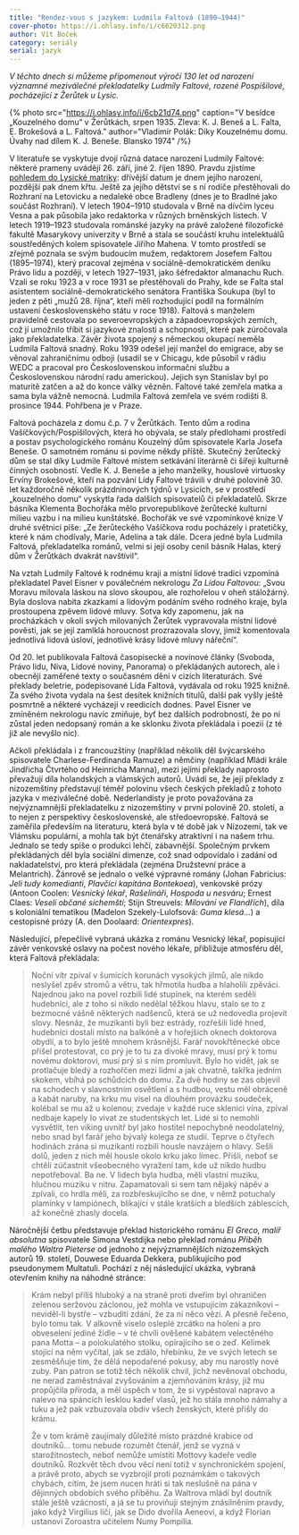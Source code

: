 ```yaml
---
title: "Rendez-vous s jazykem: Ludmila Faltová (1890–1944)"
cover-photo: https://i.ohlasy.info/i/c6620312.png
author: Vít Boček
category: seriály
serial: jazyk
---
```


*V těchto dnech si můžeme připomenout výročí 130 let od narození významné meziválečné překladatelky Ludmily Faltové, rozené Pospíšilové, pocházející z Žerůtek u Lysic.*

{% photo src="https://i.ohlasy.info/i/6cb21d74.png" caption="V besídce „Kouzelného domu“ v Žerůtkách, srpen 1935. Zleva: K. J. Beneš a L. Falta, E. Brokešová a L. Faltová." author="Vladimír Polák: Díky Kouzelnému domu. Úvahy nad dílem K. J. Beneše. Blansko 1974" /%}

V literatuře se vyskytuje dvojí různá datace narození Ludmily Faltové: některé prameny uvádějí 26. září, jiné 2. říjen 1890. Pravdu zjistíme [pohledem do Lysické matriky](http://actapublica.eu/matriky/brno/prohlizec/11317/?strana=37): dřívější datum je dnem jejího narození, pozdější pak dnem křtu. Ještě za jejího dětství se s ní rodiče přestěhovali do Rozhraní na Letovicku a nedaleké obce Bradleny (dnes je to Bradlné jako součást Rozhraní). V letech 1904–1910 studovala v Brně na dívčím lyceu Vesna a pak působila jako redaktorka v různých brněnských listech. V letech 1919–1923 studovala románské jazyky na právě založené filozofické fakultě Masarykovy univerzity v Brně a stala se součástí kruhu intelektuálů soustředěných kolem spisovatele Jiřího Mahena. V tomto prostředí se zřejmě poznala se svým budoucím mužem, redaktorem Josefem Faltou (1895–1974), který pracoval zejména v sociálně-demokratickém deníku Právo lidu a později, v letech 1927–1931, jako šéfredaktor almanachu Ruch. Vzali se roku 1923 a v roce 1931 se přestěhovali do Prahy, kde se Falta stal asistentem sociálně-demokratického senátora Františka Soukupa (byl to jeden z pěti „mužů 28. října“, kteří měli rozhodující podíl na formálním ustavení československého státu v roce 1918). Faltová s manželem pravidelně cestovala po severoevropských a západoevropských zemích, což jí umožnilo tříbit si jazykové znalosti a schopnosti, které pak zúročovala jako překladatelka. Závěr života spojený s německou okupací neměla Ludmila Faltová snadný. Roku 1939 odešel její manžel do emigrace, aby se věnoval zahraničnímu odboji (usadil se v Chicagu, kde působil v rádiu WEDC a pracoval pro Československou informační službu a Československou národní radu americkou). Jejich syn Stanislav byl po maturitě zatčen a až do konce války vězněn. Faltové také zemřela matka a sama byla vážně nemocná. Ludmila Faltová zemřela ve svém rodišti 8. prosince 1944. Pohřbena je v Praze.

Faltová pocházela z domu č.p. 7 v Žerůtkách. Tento dům a rodina Vašíčkových/Pospíšilových, která ho obývala, se staly předlohami prostředí a postav psychologického románu Kouzelný dům spisovatele Karla Josefa Beneše. O samotném románu si povíme někdy příště. Skutečný žerůtecký dům se stal díky Ludmile Faltové místem setkávání literárně či šířeji kulturně činných osobností. Vedle K. J. Beneše a jeho manželky, houslové virtuosky Ervíny Brokešové, kteří na pozvání Lídy Faltové trávili v druhé polovině 30. let každoročně několik prázdninových týdnů v Lysicích, se v prostředí „kouzelného domu“ vyskytla řada dalších spisovatelů či překladatelů. Skrze básníka Klementa Bochořáka mělo prvorepublikové žerůtecké kulturní milieu vazbu i na milieu kunštátské. Bochořák ve své vzpomínkové knize V druhé světnici píše: „Ze žerůteckého Vašíčkova rodu pocházely i pratetičky, které k nám chodívaly, Marie, Adelína a tak dále. Dcera jedné byla Ludmila Faltová, překladatelka románů, velmi si její osoby cenil básník Halas, který dům v Žerůtkách dvakrát navštívil“.

Na vztah Ludmily Faltové k rodnému kraji a místní lidové tradici vzpomíná překladatel Pavel Eisner v poválečném nekrologu *Za Lídou Faltovou*: „Svou Moravu milovala láskou na slovo skoupou, ale rozhořelou v oheň stáložárný. Byla doslova nabita zkazkami a lidovým podáním svého rodného kraje, byla prostoupena zpěvem lidové mluvy. Sotva kdy zapomenu, jak na procházkách v okolí svých milovaných Žerůtek vypravovala místní lidové pověsti, jak se její zamlklá horoucnost prozrazovala slovy, jimiž komentovala jednotlivá lidová úsloví, jednotlivé krásy lidové mluvy nářeční“.

Od 20. let publikovala Faltová časopisecké a novinové články (Svoboda, Právo lidu, Niva, Lidové noviny, Panorama) o překládaných autorech, ale i obecněji zaměřené texty o současném dění v cizích literaturách. Své překlady beletrie, podepisované Lída Faltová, vydávala od roku 1925 knižně. Za svého života vydala na šest desítek knižních titulů, další pak vyšly ještě posmrtně a některé vycházejí v reedicích dodnes. Pavel Eisner ve zmíněném nekrologu navíc zmiňuje, byť bez dalších podrobností, že po ní zůstal jeden nedopsaný román a ke sklonku života překládala i poezii (z té již ale nevyšlo nic).

Ačkoli překládala i z francouzštiny (například několik děl švýcarského spisovatele Charlese-Ferdinanda Ramuze) a němčiny (například Mládí krále Jindřicha Čtvrtého od Heinricha Manna), mezi jejími překlady naprosto převažují díla holandských a vlámských autorů. Uvádí se, že její překlady z nizozemštiny představují téměř polovinu všech českých překladů z tohoto jazyka v meziválečné době. Nederlandisty je proto považována za nejvýznamnější překladatelku z nizozemštiny v první polovině 20. století, a to nejen z perspektivy československé, ale středoevropské. Faltová se zaměřila především na literaturu, která byla v té době jak v Nizozemí, tak ve Vlámsku populární, a mohla tak být čtenářsky atraktivní i na našem trhu. Jednalo se tedy spíše o produkci lehčí, zábavnější. Společným prvkem překládaných děl byla sociální dimenze, což snad odpovídalo i zadání od nakladatelství, pro která překládala (zejména Družstevní práce a Melantrich). Žánrově se jednalo o velké výpravné romány (Johan Fabricius: *Jeli tudy komedianti*, *Plavčíci kapitána Bontekoea*), venkovské prózy (Antoon Coolen: *Vesnický lékař*, *Rašelináři*, *Hospoda u nesváru*; Ernest Claes: *Veselí občané sichemští*; Stijn Streuvels: *Milování ve Flandřích*), díla s koloniální tematikou (Madelon Szekely-Lulofsová: *Guma klesá…*) a cestopisné prózy (A. den Doolaard: *Orientexpres*).

Následující, přepečlivě vybraná ukázka z románu Vesnický lékař, popisující závěr venkovské oslavy na počest nového lékaře, přibližuje atmosféru děl, která Faltová překládala:

> Noční vítr zpíval v šumících korunách vysokých jilmů, ale nikdo neslyšel zpěv stromů a větru, tak hřmotila hudba a hlaholili zpěváci. Najednou jako na povel rozbili lidé stupínek, na kterém seděli hudebníci, ale z toho si nikdo nedělal těžkou hlavu, stalo se to z bezmocné vášně některých nadšenců, která se už nedovedla projevit slovy. Nesnáz, že muzikanti byli bez estrády, rozřešili lidé hned, hudebníci dostali místo na balkóně a v hořejších oknech doktorova obydlí, a to bylo ještě mnohem krásnější. Farář novokřtěnecké obce přišel protestovat, co prý je to tu za divoké mravy, musí prý k tomu novému doktorovi, musí prý si s ním promluvit. Bylo ho vidět, jak se protlačuje bledý a rozhořčen mezi lidmi a jak chvatně, takřka jedním skokem, vbíhá po schůdcích do domu. Za dvě hodiny se zas objevil na schodech v slavnostním osvětlení a s hudbou, vestu měl obráceně a kabát naruby, na krku mu visel na dlouhém provázku soudeček, kolébal se mu až u kolenou; zvedaje v každé ruce sklenici vína, zpíval nedbaje kapely Io vivat ze studentských let. Lidé si to nemohli vysvětlit, ten viking uvnitř byl jako hostitel nepochybně neodolatelný, nebo snad byl farář jeho bývalý kolega ze studií. Teprve o čtyřech hodinách zrána si muzikanti rozbili housle navzájem o hlavy. Sešli dolů, jeden z nich měl housle okolo krku jako límec. Přišli, neboť se chtěli zúčastnit všeobecného vyražení tam, kde už nikdo hudbu nepotřeboval. Ba ne. V lidech byla hudba, měli vlastní muziku, hlučnou muziku v nitru. Zapamatovali si sem tam nějaký nápěv a zpívali, co hrdla měli, za rozbřeskujícího se dne, v němž potuchaly plamínky v lampiónech, blikající v stále kratších a bledších záblescích, až konečně zhasly docela.

Náročnější četbu představuje překlad historického románu *El Greco, malíř absolutna* spisovatele Simona Vestdijka nebo překlad románu *Příběh malého Waltra Pieterse* od jednoho z nejvýznamnějších nizozemských autorů 19. století, Douwese Eduarda Dekkera, publikujícího pod pseudonymem Multatuli. Pochází z něj následující ukázka, vybraná otevřením knihy na náhodné stránce:

> Krám nebyl příliš hluboký a na straně proti dveřím byl ohraničen zelenou seržovou záclonou, jež mohla ve vstupujícím zákazníkovi – neviděl-li bystře – vzbuditi zdání, že za ní něco vězí. A přesně řečeno, bylo tomu tak. V alkovně viselo osleplé zrcátko na holení a pro obveselení jediné židle – v té chvíli ověšené kabátem velectěného pana Motta – a polokulatého stolku, opírajícího se o zeď. Kelímek stojící na něm vyčítal, jak se zdálo, hřebínku, že ve svých letech se zesměšňuje tím, že dělá nepodařené pokusy, aby mu narostly nové zuby. Pan patron se totiž těch několik chvil, jichž nevěnoval obchodu, ne nerad zaměstnával zvyšováním a zjemňováním krásy, již mu propůjčila příroda, a měl úspěch v tom, že si vypěstoval napravo a nalevo na spáncích lesklou kadeř vlasů, jež ho stála mnoho námahy a tuku a jež pak vzbuzovala obdiv všech ženských, které přišly do krámu.
>
> Že v tom krámě zaujímaly důležité místo prázdné krabice od doutníků… tomu nebude rozumět čtenář, jenž se vyzná v starožitnostech, neboť nemůže umístiti Mottovy kadeře vedle doutníků. Rozkvět těch dvou věcí není totiž v synchronickém spojení, a právě proto, abych se vyzbrojil proti poznámkám o takových chybách, cítím, že jsem nucen hráti si tak neslušně na pána v dějinných obdobích svého příběhu. Za Waltrova mládí byl doutník stále ještě vzácností, a já se tu proviňuji stejným znásilněním pravdy, jako když Virgilius líčí, jak se Dido dvořila Aeneovi, a když Florian ustanoví Zoroastra učitelem Numy Pompilia.
